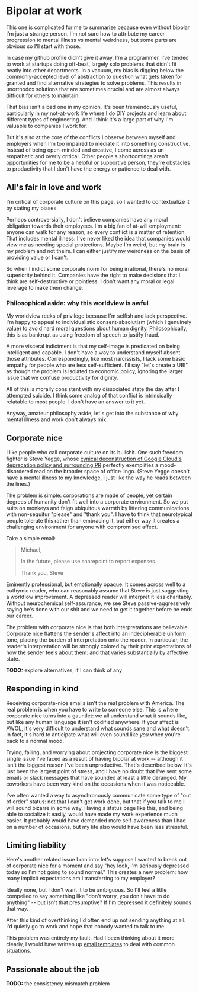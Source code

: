 # Bipolar at work
This one is complicated for me to summarize because even without bipolar I'm just a strange person. I'm not sure how to attribute my career progression to mental illness vs mental weirdness, but some parts are obvious so I'll start with those.

In case my github profile didn't give it away, I'm a programmer. I've tended to work at startups doing off-beat, largely solo problems that didn't fit neatly into other departments. In a vacuum, my bias is digging below the commonly-accepted level of abstraction to question what gets taken for granted and find alternative strategies to solve problems. This results in unorthodox solutions that are sometimes crucial and are almost always difficult for others to maintain.

That bias isn't a bad one in my opinion. It's been tremendously useful, particularly in my not-at-work life where I do DIY projects and learn about different types of engineering. And I think it's a large part of why I'm valuable to companies I work for.

But it's also at the core of the conflicts I observe between myself and employers when I'm too impaired to mediate it into something constructive. Instead of being open-minded and creative, I come across as un-empathetic and overly critical. Other people's shortcomings aren't opportunities for me to be a helpful or supportive person, they're obstacles to productivity that I don't have the energy or patience to deal with.


## All's fair in love and work
I'm critical of corporate culture on this page, so I wanted to contextualize it by stating my biases.

Perhaps controversially, I don't believe companies have any moral obligation towards their employees. I'm a big fan of at-will employment: anyone can walk for any reason, so every conflict is a matter of retention. That includes mental illness: I've never liked the idea that companies would view me as needing special protections. Maybe I'm weird, but my brain is my problem and not theirs. I can either justify my weirdness on the basis of providing value or I can't.

So when I indict some corporate norm for being irrational, there's no moral superiority behind it. Companies have the right to make decisions that I think are self-destructive or pointless. I don't want any moral or legal leverage to make them change.


### Philosophical aside: why this worldview is awful
My worldview reeks of privilege because I'm selfish and lack perspective. I'm happy to appeal to individualistic consent-absolutism (which I genuinely value) to avoid hard moral questions about human dignity. Philosophically, this is as bankrupt as using freedom of speech to justify fraud.

A more visceral indictment is that my self-image is predicated on being intelligent and capable. I don't have a way to understand myself absent those attributes. Correspondingly, like most narcissists, I lack some basic empathy for people who are less self-sufficient. I'll say "let's create a UBI" as though the problem is isolated to economic policy, ignoring the larger issue that we confuse productivity for dignity.

All of this is morally consistent with my dissociated state the day after I attempted suicide. I think some analog of that conflict is intrinsically relatable to most people. I don't have an answer to it yet.

Anyway, amateur philosophy aside, let's get into the substance of why mental illness and work don't always mix.


## Corporate nice
I like people who call corporate culture on its bullshit. One such freedom fighter is Steve Yegge, whose [cynical deconstruction of Google Cloud's deprecation policy and surrounding PR](https://medium.com/@steve.yegge/dear-google-cloud-your-deprecation-policy-is-killing-you-ee7525dc05dc) perfectly exemplifies a mood-disordered read on the broader space of office lingo. (Steve Yegge doesn't have a mental illness to my knowledge, I just like the way he reads between the lines.)

The problem is simple: corporations are made of people, yet certain degrees of humanity don't fit well into a corporate environment. So we put suits on monkeys and feign ubiquitous warmth by littering communications with non-sequitur "please" and "thank you". I have to think that neurotypical people tolerate this rather than embracing it, but either way it creates a challenging environment for anyone with compromised affect.

Take a simple email:

> Michael,
>
> In the future, please use sharepoint to report expenses.
>
> Thank you,
> Steve

Eminently professional, but emotionally opaque. It comes across well to a euthymic reader, who can reasonably assume that Steve is just suggesting a workflow improvement. A depressed reader will interpret it less charitably. Without neurochemical self-assurance, we see Steve passive-aggressively saying he's done with our shit and we need to get it together before he ends our career.

The problem with corporate nice is that both interpretations are believable. Corporate nice flattens the sender's affect into an indecipherable uniform tone, placing the burden of interpretation onto the reader. In particular, the reader's interpretation will be strongly colored by their prior expectations of how the sender feels about them: and that varies substantially by affective state.

**TODO:** explore alternatives, if I can think of any


## Responding in kind
Receiving corporate-nice emails isn't the real problem with America. The real problem is when you have to write to someone else. This is where corporate nice turns into a gauntlet: we all understand what it sounds like, but like any human language it isn't codified anywhere. If your affect is AWOL, it's very difficult to understand what sounds sane and what doesn't. In fact, it's hard to anticipate what will even sound like _you_ when you're back to a normal mood.

Trying, failing, and worrying about projecting corporate nice is the biggest single issue I've faced as a result of having bipolar at work -- although it isn't the biggest reason I've been unproductive. That's described below. It's just been the largest point of stress, and I have no doubt that I've sent some emails or slack messages that have sounded at least a little deranged. My coworkers have been very kind on the occasions when it was noticeable.

I've often wanted a way to asynchronously communicate some type of "out of order" status: not that I can't get work done, but that if you talk to me I will sound bizarre in some way. Having a status page like this, and being able to socialize it easily, would have made my work experience much easier. It probably would have demanded more self-awareness than I had on a number of occasions, but my life also would have been less stressful.


## Limiting liability
Here's another related issue I ran into: let's suppose I wanted to break out of corporate nice for a moment and say "hey look, I'm seriously depressed today so I'm not going to sound normal." This creates a new problem: how many implicit expectations am I transferring to my employer?

Ideally none, but I don't want it to be ambiguous. So I'll feel a little compelled to say something like "don't worry, you don't have to do anything" -- but isn't that presumptive? If I'm depressed it definitely sounds that way.

After this kind of overthinking I'd often end up not sending anything at all. I'd quietly go to work and hope that nobody wanted to talk to me.

This problem was entirely my fault. Had I been thinking about it more clearly, I would have written up [email templates](emails.md) to deal with common situations.


## Passionate about the job
**TODO:** the consistency mismatch problem
